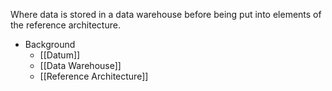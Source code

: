 Where data is stored in a data warehouse before being put into elements of the reference architecture.

- Background
	- [[Datum]]
	- [[Data Warehouse]]
	- [[Reference Architecture]]